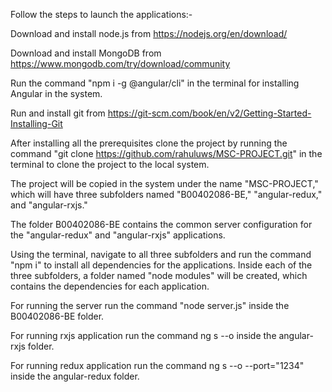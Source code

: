 Follow the steps to launch the applications:-

Download and install node.js from https://nodejs.org/en/download/

Download and install MongoDB from https://www.mongodb.com/try/download/community

Run the command "npm i -g @angular/cli" in the terminal for installing Angular in the system.

Run and install git from https://git-scm.com/book/en/v2/Getting-Started-Installing-Git

After installing all the prerequisites clone the project by running the command "git clone https://github.com/rahuluws/MSC-PROJECT.git" in the terminal to clone the project to the local system. 

The project will be copied in the system under the name "MSC-PROJECT," which will have three subfolders named "B00402086-BE," "angular-redux," and "angular-rxjs."

The folder B00402086-BE contains the common server configuration for the "angular-redux" and "angular-rxjs" applications.

Using the terminal, navigate to all three subfolders and run the command "npm i" to install all dependencies for the applications. Inside each of the three subfolders, a folder named "node modules" will be created, which contains the dependencies for each application.

For running the server run the command "node server.js" inside the B00402086-BE folder.

 For running rxjs application run the command ng s --o inside the angular-rxjs folder.

 For running redux application run the command ng s --o --port="1234" inside the angular-redux folder.

